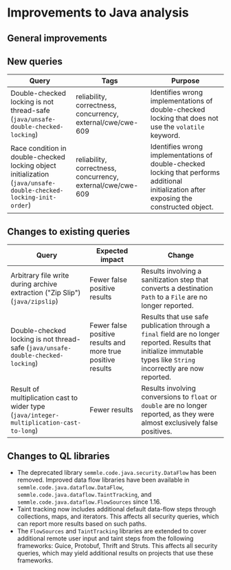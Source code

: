 # Improvements to Java analysis

## General improvements


## New queries

| **Query**                   | **Tags**  | **Purpose**                                                        |
|-----------------------------|-----------|--------------------------------------------------------------------|
| Double-checked locking is not thread-safe (`java/unsafe-double-checked-locking`) | reliability, correctness, concurrency, external/cwe/cwe-609 | Identifies wrong implementations of double-checked locking that does not use the `volatile` keyword. |
| Race condition in double-checked locking object initialization (`java/unsafe-double-checked-locking-init-order`) | reliability, correctness, concurrency, external/cwe/cwe-609 | Identifies wrong implementations of double-checked locking that performs additional initialization after exposing the constructed object. |

## Changes to existing queries

| **Query**                  | **Expected impact**    | **Change**                                                       |
|----------------------------|------------------------|------------------------------------------------------------------|
| Arbitrary file write during archive extraction ("Zip Slip") (`java/zipslip`) | Fewer false positive results | Results involving a sanitization step that converts a destination `Path` to a `File` are no longer reported. |
| Double-checked locking is not thread-safe (`java/unsafe-double-checked-locking`) | Fewer false positive results and more true positive results | Results that use safe publication through a `final` field are no longer reported. Results that initialize immutable types like `String` incorrectly are now reported. |
| Result of multiplication cast to wider type (`java/integer-multiplication-cast-to-long`) | Fewer results | Results involving conversions to `float` or `double` are no longer reported, as they were almost exclusively false positives. |

## Changes to QL libraries

* The deprecated library `semmle.code.java.security.DataFlow` has been removed.
  Improved data flow libraries have been available in
  `semmle.code.java.dataflow.DataFlow`,
  `semmle.code.java.dataflow.TaintTracking`, and
  `semmle.code.java.dataflow.FlowSources` since 1.16.
* Taint tracking now includes additional default data-flow steps through
  collections, maps, and iterators. This affects all security queries, which
  can report more results based on such paths.
* The `FlowSources` and `TaintTracking` libraries are extended to cover additional remote user
  input and taint steps from the following frameworks: Guice, Protobuf, Thrift and Struts.
  This affects all security queries, which may yield additional results on projects
  that use these frameworks.


